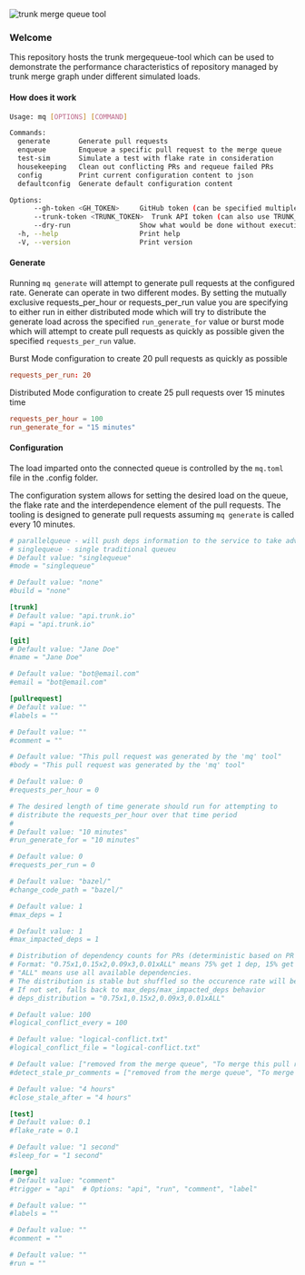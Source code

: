 ![trunk merge queue tool](https://github.com/trunk-io/mergequeue-tool/assets/1265982/6fa28185-6b75-467c-83b2-273a05dbbba4)

### Welcome

This repository hosts the trunk mergequeue-tool which can be used to demonstrate the performance
characteristics of repository managed by trunk merge graph under different simulated loads.

#### How does it work

```bash
Usage: mq [OPTIONS] [COMMAND]

Commands:
  generate       Generate pull requests
  enqueue        Enqueue a specific pull request to the merge queue
  test-sim       Simulate a test with flake rate in consideration
  housekeeping   Clean out conflicting PRs and requeue failed PRs
  config         Print current configuration content to json
  defaultconfig  Generate default configuration content

Options:
      --gh-token <GH_TOKEN>     GitHub token (can be specified multiple times, or use GH_TOKEN env var)
      --trunk-token <TRUNK_TOKEN>  Trunk API token (can also use TRUNK_TOKEN env var)
      --dry-run                 Show what would be done without executing
  -h, --help                    Print help
  -V, --version                 Print version
```

#### Generate

Running `mq generate` will attempt to generate pull requests at the configured rate. Generate can
operate in two different modes. By setting the mutually exclusive requests_per_hour or
requests_per_run value you are specifying to either run in either distributed mode which will try to
distribute the generate load across the specified `run_generate_for` value or burst mode which will
attempt to create pull requests as quickly as possible given the specified `requests_per_run` value.

Burst Mode configuration to create 20 pull requests as quickly as possible

```toml
requests_per_run: 20
```

Distributed Mode configuration to create 25 pull requests over 15 minutes time

```toml
requests_per_hour = 100
run_generate_for = "15 minutes"
```

#### Configuration

The load imparted onto the connected queue is controlled by the `mq.toml` file in the .config
folder.

The configuration system allows for setting the desired load on the queue, the flake rate and the
interdependence element of the pull requests. The tooling is designed to generate pull requests
assuming `mq generate` is called every 10 minutes.

```toml
# parallelqueue - will push deps information to the service to take advantage of trunk merge dynamic parallel queues
# singlequeue - single traditional queueu
# Default value: "singlequeue"
#mode = "singlequeue"

# Default value: "none"
#build = "none"

[trunk]
# Default value: "api.trunk.io"
#api = "api.trunk.io"

[git]
# Default value: "Jane Doe"
#name = "Jane Doe"

# Default value: "bot@email.com"
#email = "bot@email.com"

[pullrequest]
# Default value: ""
#labels = ""

# Default value: ""
#comment = ""

# Default value: "This pull request was generated by the 'mq' tool"
#body = "This pull request was generated by the 'mq' tool"

# Default value: 0
#requests_per_hour = 0

# The desired length of time generate should run for attempting to
# distribute the requests_per_hour over that time period
#
# Default value: "10 minutes"
#run_generate_for = "10 minutes"

# Default value: 0
#requests_per_run = 0

# Default value: "bazel/"
#change_code_path = "bazel/"

# Default value: 1
#max_deps = 1

# Default value: 1
#max_impacted_deps = 1

# Distribution of dependency counts for PRs (deterministic based on PR number)
# Format: "0.75x1,0.15x2,0.09x3,0.01xALL" means 75% get 1 dep, 15% get 2 deps, etc.
# "ALL" means use all available dependencies.
# The distribution is stable but shuffled so the occurence rate will be randomly distributed
# If not set, falls back to max_deps/max_impacted_deps behavior
# deps_distribution = "0.75x1,0.15x2,0.09x3,0.01xALL"

# Default value: 100
#logical_conflict_every = 100

# Default value: "logical-conflict.txt"
#logical_conflict_file = "logical-conflict.txt"

# Default value: ["removed from the merge queue", "To merge this pull request, check the box to the left", "/trunk merge"]
#detect_stale_pr_comments = ["removed from the merge queue", "To merge this pull request, check the box to the left", "/trunk merge"]

# Default value: "4 hours"
#close_stale_after = "4 hours"

[test]
# Default value: 0.1
#flake_rate = 0.1

# Default value: "1 second"
#sleep_for = "1 second"

[merge]
# Default value: "comment"
#trigger = "api"  # Options: "api", "run", "comment", "label"

# Default value: ""
#labels = ""

# Default value: ""
#comment = ""

# Default value: ""
#run = ""
```
